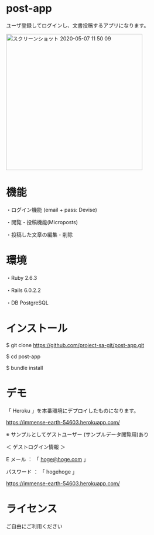 # post-app

ユーザ登録してログインし、文書投稿するアプリになります。

<img width="372" alt="スクリーンショット 2020-05-07 11 50 09" src="https://user-images.githubusercontent.com/50135286/81298633-fe661180-90af-11ea-93b5-3be216c94a67.png">

# 機能

・ログイン機能 (email + pass: Devise)

・閲覧・投稿機能(Microposts)

・投稿した文章の編集・削除

# 環境

・Ruby 2.6.3

・Rails 6.0.2.2

・DB PostgreSQL

# インストール

$ git clone https://github.com/project-sa-git/post-app.git

$ cd post-app

$ bundle install

# デモ

「 Heroku 」を本番環境にデプロイしたものになります。

https://immense-earth-54603.herokuapp.com/

※ サンプルとしてゲストユーザー (サンプルデータ閲覧用)あり

＜ ゲストログイン情報 ＞

E メール ： 「 hoge@hoge.com 」

パスワード ： 「 hogehoge 」

https://immense-earth-54603.herokuapp.com/


# ライセンス

ご自由にご利用ください